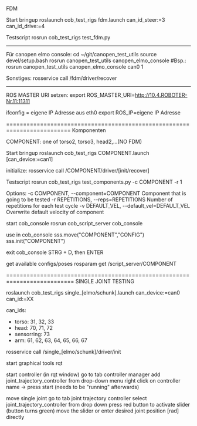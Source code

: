 FDM

﻿Start bringup
roslaunch cob_test_rigs fdm.launch can_id_steer:=3 can_id_drive:=4

Testscript
rosrun cob_test_rigs test_fdm.py

--------------------------------------------
Für canopen elmo console:
cd ~/git/canopen_test_utils
source devel/setup.bash 
rosrun canopen_test_utils canopen_elmo_console <can-device> <can-ID>
#Bsp.: rosrun canopen_test_utils canopen_elmo_console can0 1

Sonstiges:
rosservice call /fdm/driver/recover

--------------------------------------------
ROS MASTER URI setzen: 
export ROS_MASTER_URI=http://10.4.ROBOTER-Nr.11:11311

ifconfig = eigene IP Adresse aus eth0
export ROS_IP=eigene IP Adresse 


=========================================================================
Komponenten

COMPONENT: one of torso2, torso3, head2,...(NO FDM)

﻿Start bringup
roslaunch cob_test_rigs COMPONENT.launch [can_device:=can1]

initialize:
rosservice call /COMPONENT/driver/[init/recover]

Testscript
rosrun cob_test_rigs test_components.py -c COMPONENT -r 1

Options:
  -c COMPONENT, --component=COMPONENT
                        Component that is going to be tested
  -r REPETITIONS, --reps=REPETITIONS
                        Number of repetitions for each test cycle
  -v DEFAULT_VEL, --default_vel=DEFAULT_VEL
                        Overwrite default velocity of component

start cob_console
rosrun cob_script_server cob_console 

use in cob_console
sss.move("COMPONENT","CONFIG")
sss.init("COMPONENT")

exit cob_console
STRG + D, then ENTER

get available configs/poses
rosparam get /script_server/COMPONENT


==========================================================================
SINGLE JOINT TESTING

roslaunch cob_test_rigs single_[elmo/schunk].launch can_device:=can0 can_id:=XX

can_ids:
 - torso: 31, 32, 33
 - head: 70, 71, 72
 - sensorring: 73
 - arm: 61, 62, 63, 64, 65, 66, 67

rosservice call /single_[elmo/schunk]/driver/init 

start graphical tools
rqt

start controller (in rqt window)
go to tab controller manager
add joint_trajectory_controller from drop-down menu
right click on controller name -> press start (needs to be "running" afterwards)

move single joint
go to tab joint trajectory controller
select joint_trajectory_controller from drop down
press red button to activate slider (button turns green)
move the slider or enter desired joint position [rad] directly


